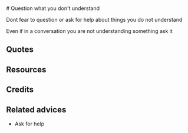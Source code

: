 <br># Question what you don't understand

Dont fear to question or ask for help about things you do not understand

Even if in a conversation you are not understanding something ask it

## Quotes

## Resources

## Credits

## Related advices

- Ask for help
<br>
